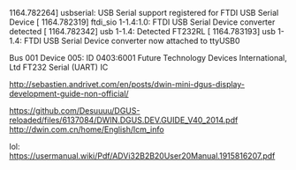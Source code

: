  1164.782264] usbserial: USB Serial support registered for FTDI USB Serial Device
[ 1164.782319] ftdi_sio 1-1.4:1.0: FTDI USB Serial Device converter detected
[ 1164.782342] usb 1-1.4: Detected FT232RL
[ 1164.783193] usb 1-1.4: FTDI USB Serial Device converter now attached to ttyUSB0

Bus 001 Device 005: ID 0403:6001 Future Technology Devices International, Ltd FT232 Serial (UART) IC

http://sebastien.andrivet.com/en/posts/dwin-mini-dgus-display-development-guide-non-official/

https://github.com/Desuuuu/DGUS-reloaded/files/6137084/DWIN.DGUS.DEV.GUIDE_V40_2014.pdf
http://dwin.com.cn/home/English/lcm_info

lol: https://usermanual.wiki/Pdf/ADVi32B2B20User20Manual.1915816207.pdf
